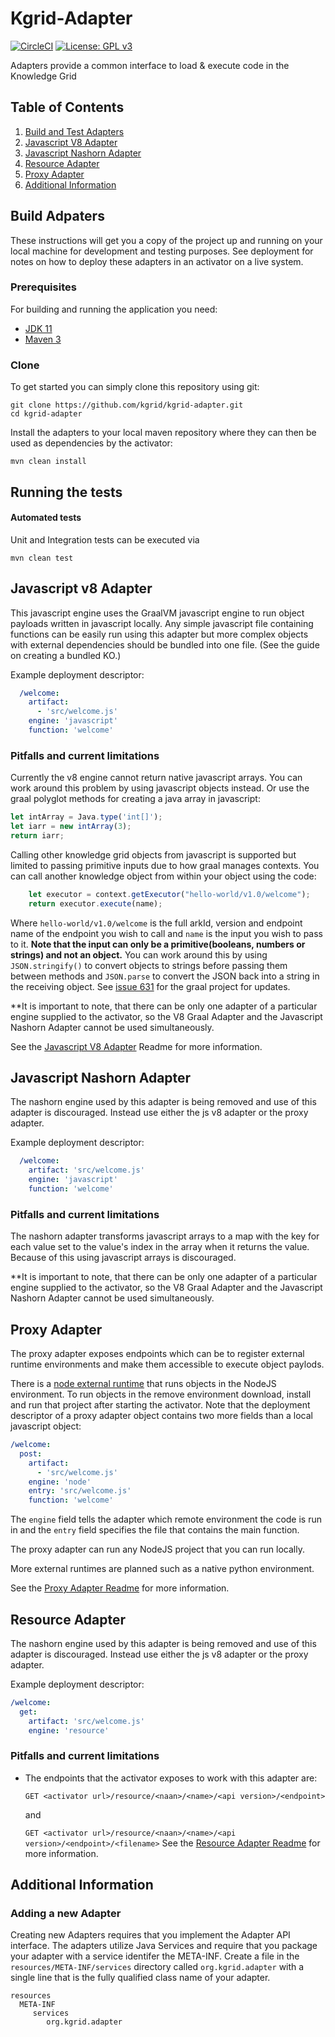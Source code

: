# Kgrid-Adapter
[![CircleCI](https://circleci.com/gh/kgrid/kgrid-adapter/tree/master.svg?style=shield)](https://circleci.com/gh/kgrid/kgrid-adapter/tree/master)
[![License: GPL v3](https://img.shields.io/badge/License-GPLv3-blue.svg)](https://www.gnu.org/licenses/gpl-3.0)

Adapters provide a common interface to load & execute code in the Knowledge Grid

## Table of Contents

1. [Build and Test Adapters](#build-adpaters)
1. [Javascript V8 Adapter](#javascript-v8-adapter)
1. [Javascript Nashorn Adapter](#javascript-nashorn-adapter)
1. [Resource Adapter](#resource-adapter)
1. [Proxy Adapter](#proxy-adapter)
1. [Additional Information](#additional-information)

## Build Adpaters
These instructions will get you a copy of the project up and running on your local machine for development and testing purposes. See deployment for notes on how to deploy these adapters in an activator on a live system.

### Prerequisites
For building and running the application you need:

- [JDK 11](https://www.oracle.com/java/technologies/javase-jdk11-downloads.html)
- [Maven 3](https://maven.apache.org)

### Clone
To get started you can simply clone this repository using git:
```
git clone https://github.com/kgrid/kgrid-adapter.git
cd kgrid-adapter
```
Install the adapters to your local maven repository where they can then be used as dependencies by the activator:
```
mvn clean install
```
## Running the tests

#### Automated tests 
Unit and Integration tests can be executed via
```
mvn clean test
```

## Javascript v8 Adapter

This javascript engine uses the GraalVM javascript engine to run object payloads written in javascript locally.
Any simple javascript file containing functions can be easily run using this adapter but more complex objects with 
external dependencies should be bundled into one file. (See the guide on creating a bundled KO.)

Example deployment descriptor:
```yaml
  /welcome:
    artifact:
      - 'src/welcome.js'
    engine: 'javascript'
    function: 'welcome'
```
### Pitfalls and current limitations

Currently the v8 engine cannot return native javascript arrays. You can work around this problem by using javascript objects instead. 
Or use the graal polyglot methods for creating a java array in javascript: 
```javascript
let intArray = Java.type('int[]');
let iarr = new intArray(3);
return iarr;
```

Calling other knowledge grid objects from javascript is supported but limited to passing primitive inputs due to how graal manages contexts.
You can call another knowledge object from within your object using the code:
```javascript
    let executor = context.getExecutor("hello-world/v1.0/welcome");
    return executor.execute(name);
```
Where `hello-world/v1.0/welcome` is the full arkId, version and endpoint name of the endpoint you wish to call and `name` is the input
you wish to pass to it. **Note that the input can only be a primitive(booleans, numbers or strings) and not an object.** You can work around this by using `JSON.stringify()`
to convert objects to strings before passing them between methods and `JSON.parse` to convert the JSON back into a string in the receiving object.
See [issue 631](https://github.com/oracle/graal/issues/631) for the graal project for updates.

**It is important to note, that there can be only one adapter of a particular engine supplied to the activator,
so the V8 Graal Adapter and the Javascript Nashorn Adapter cannot be used simultaneously.

See the [Javascript V8 Adapter](https://github.com/kgrid/javascript-v8-adapter) Readme for more information.
## Javascript Nashorn Adapter
The nashorn engine used by this adapter is being removed and use of this adapter is discouraged. Instead use either the js v8 adapter or the proxy adapter.

Example deployment descriptor:
```yaml
  /welcome:
    artifact: 'src/welcome.js'
    engine: 'javascript'
    function: 'welcome'
```

### Pitfalls and current limitations

The nashorn adapter transforms javascript arrays to a map with the key for each value set to the value's index in the 
array when it returns the value. Because of this using javascript arrays is discouraged.

**It is important to note, that there can be only one adapter of a particular engine supplied to the activator,
so the V8 Graal Adapter and the Javascript Nashorn Adapter cannot be used simultaneously.
## Proxy Adapter
The proxy adapter exposes endpoints which can be to register external runtime environments and make them accessible to execute object paylods.

There is a [node external runtime](https://github.com/kgrid/kgrid-node-runtime) that runs objects in the NodeJS environment.
To run objects in the remove environment download, install and run that project after starting the activator. 
Note that the deployment descriptor of a proxy adapter object contains two more fields than a local javascript object:
```yaml
/welcome:
  post:
    artifact:
      - 'src/welcome.js'
    engine: 'node'
    entry: 'src/welcome.js'
    function: 'welcome'
```
The `engine` field tells the adapter which remote environment the code is run in and the `entry` field specifies the file that contains the main function.

The proxy adapter can run any NodeJS project that you can run locally.

More external runtimes are planned such as a native python environment.

See the [Proxy Adapter Readme](https://github.com/kgrid/kgrid-adapter/tree/main/proxy-adapter) for more information.
## Resource Adapter
The nashorn engine used by this adapter is being removed and use of this adapter is discouraged. Instead use either the js v8 adapter or the proxy adapter.

Example deployment descriptor:
```yaml
/welcome:
  get:
    artifact: 'src/welcome.js'
    engine: 'resource'
```

### Pitfalls and current limitations
- The endpoints that the activator exposes to work with this adapter are:
 
  `
  GET <activator url>/resource/<naan>/<name>/<api version>/<endpoint>
  `

    and

    `
    GET <activator url>/resource/<naan>/<name>/<api version>/<endpoint>/<filename>
    `
    See the [Resource Adapter Readme](https://github.com/kgrid/resource-adapter) for more information.
## Additional Information

### Adding a new Adapter
Creating new Adapters requires that you implement the Adapter API interface. The adapters utilize Java Services and require that you package your adapter with a service identifer the META-INF.
Create a file in the `resources/META-INF/services` directory called `org.kgrid.adapter` with a single line that is the fully qualified class name of your adapter. 
```
resources
  META-INF
     services
        org.kgrid.adapter
```